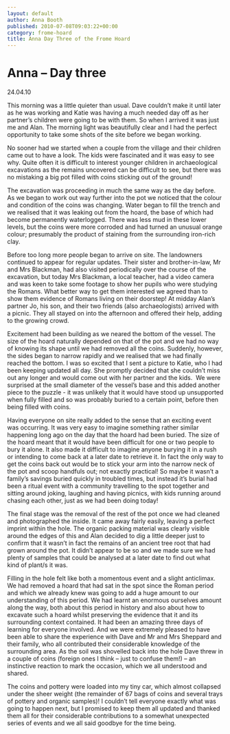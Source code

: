 ```yaml
---
layout: default
author: Anna Booth
published: 2010-07-08T09:03:22+00:00
category: frome-hoard
title: Anna Day Three of the Frome Hoard
---
```

Anna – Day three
================

24.04.10

This morning was a little quieter than usual. Dave couldn’t make it until later as he was working and Katie was having a much needed day off as her partner’s children were going to be with them. So when I arrived it was just me and Alan. The morning light was beautifully clear and I had the perfect opportunity to take some shots of the site before we began working. 


No sooner had we started when a couple from the village and their children came out to have a look. The kids were fascinated and it was easy to see why. Quite often it is difficult to interest younger children in archaeological excavations as the remains uncovered can be difficult to see, but there was no mistaking a big pot filled with coins sticking out of the ground!

The excavation was proceeding in much the same way as the day before. As we began to work out way further into the pot we noticed that the colour and condition of the coins was changing. Water began to fill the trench and we realised that it was leaking out from the hoard, the base of which had become permanently waterlogged. There was less mud in these lower levels, but the coins were more corroded and had turned an unusual orange colour; presumably the product of staining from the surrounding iron-rich clay.

Before too long more people began to arrive on site. The landowners continued to appear for regular updates. Their sister and brother-in-law, Mr and Mrs Blackman, had also visited periodically over the course of the excavation, but today Mrs Blackman, a local teacher, had a video camera and was keen to take some footage to show her pupils who were studying the Romans. What better way to get them interested we agreed than to show them evidence of Romans living on their doorstep! At midday Alan’s partner Jo, his son, and their two friends (also archaeologists) arrived with a picnic. They all stayed on into the afternoon and offered their help, adding to the growing crowd.

Excitement had been building as we neared the bottom of the vessel. The size of the hoard naturally depended on that of the pot and we had no way of knowing its shape until we had removed all the coins. Suddenly, however, the sides began to narrow rapidly and we realised that we had finally reached the bottom. I was so excited that I sent a picture to Katie, who I had been keeping updated all day. She promptly decided that she couldn’t miss out any longer and would come out with her partner and the kids.  We were surprised at the small diameter of the vessel’s base and this added another piece to the puzzle - it was unlikely that it would have stood up unsupported when fully filled and so was probably buried to a certain point, before then being filled with coins.

Having everyone on site really added to the sense that an exciting event was occurring. It was very easy to imagine something rather similar happening long ago on the day that the hoard had been buried. The size of the hoard meant that it would have been difficult for one or two people to bury it alone. It also made it difficult to imagine anyone burying it in a rush or intending to come back at a later date to retrieve it. In fact the only way to get the coins back out would be to stick your arm into the narrow neck of the pot and scoop handfuls out; not exactly practical! So maybe it wasn’t a family’s savings buried quickly in troubled times, but instead it’s burial had been a ritual event with a community travelling to the spot together and sitting around joking, laughing and having picnics, with kids running around chasing each other, just as we had been doing today!

The final stage was the removal of the rest of the pot once we had cleaned and photographed the inside. It came away fairly easily, leaving a perfect imprint within the hole. The organic packing material was clearly visible around the edges of this and Alan decided to dig a little deeper just to confirm that it wasn’t in fact the remains of an ancient tree root that had grown around the pot. It didn’t appear to be so and we made sure we had plenty of samples that could be analysed at a later date to find out what kind of plant/s it was.

Filling in the hole felt like both a momentous event and a slight anticlimax. We had removed a hoard that had sat in the spot since the Roman period and which we already knew was going to add a huge amount to our understanding of this period. We had learnt an enormous ourselves amount along the way, both about this period in history and also about how to excavate such a hoard whilst preserving the evidence that it and its surrounding context contained. It had been an amazing three days of learning for everyone involved. And we were extremely pleased to have been able to share the experience with Dave and Mr and Mrs Sheppard and their family, who all contributed their considerable knowledge of the surrounding area. As the soil was shovelled back into the hole Dave threw in a couple of coins (foreign ones I think – just to confuse them!) – an instinctive reaction to mark the occasion, which we all understood and shared.

The coins and pottery were loaded into my tiny car, which almost collapsed under the sheer weight (the remainder of 67 bags of coins and several trays of pottery and organic samples)! I couldn’t tell everyone exactly what was going to happen next, but I promised to keep them all updated and thanked them all for their considerable contributions to a somewhat unexpected series of events and we all said goodbye for the time being.
